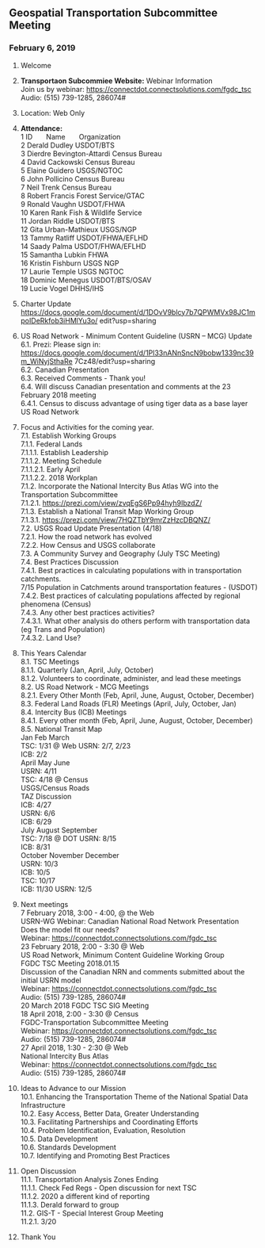 
## Geospatial Transportation Subcommittee Meeting
### February 6, 2019

1. Welcome   

2. **Transportaon Subcommiee Website:** Webinar Information    
Join us by webinar: https://connectdot.connectsolutions.com/fgdc_tsc   
Audio: (515) 739-1285, 286074#  

3. Location: Web Only   

4. **Attendance:**  
1 ID &nbsp; &nbsp; &nbsp; Name &nbsp; &nbsp; &nbsp; Organization      
2 Derald Dudley  USDOT/BTS   
3 Dierdre Bevington-Attardi  Census Bureau   
4 David Cackowski  Census Bureau   
5 Elaine Guidero  USGS/NGTOC   
6 John Pollicino  Census Bureau   
7 Neil Trenk  Census Bureau   
8 Robert Francis  Forest Service/GTAC   
9 Ronald Vaughn  USDOT/FHWA   
10 Karen Rank  Fish & Wildlife Service   
11 Jordan Riddle  USDOT/BTS   
12 Gita Urban-Mathieux  USGS/NGP   
13 Tammy Ratliff  USDOT/FHWA/EFLHD   
14 Saady Palma  USDOT/FHWA/EFLHD   
15 Samantha Lubkin  FHWA   
16 Kristin Fishburn  USGS NGP   
17 Laurie Temple  USGS NGTOC   
18 Dominic Menegus  USDOT/BTS/OSAV   
19 Lucie Vogel  DHHS/IHS   

5. Charter Update   
https://docs.google.com/document/d/1DOvV9blcy7b7QPWMVx98JC1mpoIDeRkfob3iHMlYu3o/
edit?usp=sharing   

6. US Road Network - Minimum Content Guideline (USRN – MCG) Update   
6.1. Prezi: Please sign in:   
https://docs.google.com/document/d/1Pl33nANnSncN9bobw1339nc39m_WiNyjSthaRe
7Cz48/edit?usp=sharing   
6.2. Canadian Presentation   
6.3. Received Comments - Thank you!   
6.4. Will discuss Canadian presentation and comments at the 23 February 2018 meeting   
6.4.1. Census to discuss advantage of using tiger data as a base layer US Road Network   

7. Focus and Activities for the coming year.   
7.1. Establish Working Groups   
7.1.1. Federal Lands   
7.1.1.1. Establish Leadership   
7.1.1.2. Meeting Schedule   
7.1.1.2.1. Early April   
7.1.1.2.2. 2018 Workplan   
7.1.2. Incorporate the National Intercity Bus Atlas WG into the Transportation
Subcommittee   
7.1.2.1. https://prezi.com/view/zvqEgS6Pp94hyh9IbzdZ/   
7.1.3. Establish a National Transit Map Working Group   
7.1.3.1. https://prezi.com/view/7HQZTbY9mrZzHzcDBQNZ/   
7.2. USGS Road Update Presentation (4/18)   
7.2.1. How the road network has evolved   
7.2.2. How Census and USGS collaborate   
7.3. A Community Survey and Geography (July TSC Meeting)  
7.4. Best Practices Discussion  
7.4.1. Best practices in calculating populations with in transportation catchments.  
7/15 Population in Catchments around transportation features - (USDOT)  
7.4.2. Best practices of calculating populations affected by regional phenomena
(Census)  
7.4.3. Any other best practices activities?  
7.4.3.1. What other analysis do others perform with transportation data (eg
Trans and Population)  
7.4.3.2. Land Use?  

8. This Years Calendar  
8.1. TSC Meetings  
8.1.1. Quarterly (Jan, April, July, October)  
8.1.2. Volunteers to coordinate, administer, and lead these meetings  
8.2. US Road Network - MCG Meetings  
8.2.1. Every Other Month (Feb, April, June, August, October, December)  
8.3. Federal Land Roads (FLR) Meetings (April, July, October, Jan)  
8.4. Intercity Bus (ICB) Meetings  
8.4.1. Every other month (Feb, April, June, August, October, December)  
8.5. National Transit Map  
Jan Feb March  
TSC: 1/31 @ Web USRN: 2/7, 2/23  
ICB: 2/2  
April May June  
USRN: 4/11  
TSC: 4/18 @ Census  
USGS/Census Roads  
TAZ Discussion  
ICB: 4/27  
USRN: 6/6  
ICB: 6/29  
July August September  
TSC: 7/18 @ DOT USRN: 8/15  
ICB: 8/31  
October November December  
USRN: 10/3  
ICB: 10/5  
TSC: 10/17  
ICB: 11/30 USRN: 12/5  

9. Next meetings  
7 February 2018, 3:00 - 4:00, @ the Web  
USRN-WG Webinar: Canadian National Road Network Presentation  
Does the model fit our needs?  
Webinar: https://connectdot.connectsolutions.com/fgdc_tsc  
23 February 2018, 2:00 - 3:30 @ Web  
US Road Network, Minimum Content Guideline Working Group  
FGDC TSC Meeting 2018.01.15  
Discussion of the Canadian NRN and comments submitted about the initial USRN model  
Webinar: https://connectdot.connectsolutions.com/fgdc_tsc  
Audio: (515) 739-1285, 286074#  
20 March 2018 FGDC TSC SIG Meeting  
18 April 2018, 2:00 - 3:30 @ Census  
FGDC-Transportation Subcommittee Meeting  
Webinar: https://connectdot.connectsolutions.com/fgdc_tsc  
Audio: (515) 739-1285, 286074#  
27 April 2018, 1:30 - 2:30 @ Web  
National Intercity Bus Atlas  
Webinar: https://connectdot.connectsolutions.com/fgdc_tsc  
Audio: (515) 739-1285, 286074#  

10. Ideas to Advance to our Mission  
10.1. Enhancing the Transportation Theme of the National Spatial Data Infrastructure  
10.2. Easy Access, Better Data, Greater Understanding  
10.3. Facilitating Partnerships and Coordinating Efforts  
10.4. Problem Identification, Evaluation, Resolution  
10.5. Data Development  
10.6. Standards Development  
10.7. Identifying and Promoting Best Practices  

11. Open Discussion  
11.1. Transportation Analysis Zones Ending  
11.1.1. Check Fed Regs - Open discussion for next TSC  
11.1.2. 2020 a different kind of reporting  
11.1.3. Derald forward to group  
11.2. GIS-T - Special Interest Group Meeting  
11.2.1. 3/20  

12. Thank You  
